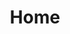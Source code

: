 ---
title: "Home"

content_blocks:
    # An example of using bookshop via array structures.
    # On CloudCannon, these structures are configured automatically for you.
    # To follow this array being rendered, see layouts/_default/baseof.html
---